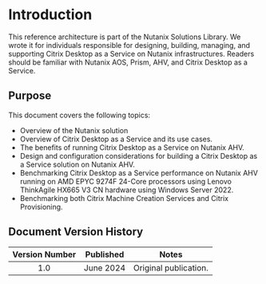 # Introduction

This reference architecture is part of the Nutanix Solutions Library. We wrote it for individuals responsible for designing, building, managing, and supporting Citrix Desktop as a Service on Nutanix infrastructures. Readers should be familiar with Nutanix AOS, Prism, AHV, and Citrix Desktop as a Service.

## Purpose

This document covers the following topics:

- Overview of the Nutanix solution
- Overview of Citrix Desktop as a Service and its use cases.
- The benefits of running Citrix Desktop as a Service on Nutanix AHV.
- Design and configuration considerations for building a Citrix Desktop as a Service solution on Nutanix AHV.
- Benchmarking Citrix Desktop as a Service performance on Nutanix AHV running on AMD EPYC 9274F 24-Core processors using Lenovo ThinkAgile HX665 V3 CN hardware using Windows Server 2022.
- Benchmarking both Citrix Machine Creation Services and Citrix Provisioning.

## Document Version History 

| Version Number | Published | Notes |
| :---: | --- | --- |
| 1.0 | June 2024 | Original publication. |